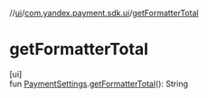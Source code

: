 //[ui](../../index.md)/[com.yandex.payment.sdk.ui](index.md)/[getFormatterTotal](get-formatter-total.md)

# getFormatterTotal

[ui]\
fun [PaymentSettings](../../../core/core/com.yandex.payment.sdk.core.data/-payment-settings/index.md).[getFormatterTotal](get-formatter-total.md)(): String
